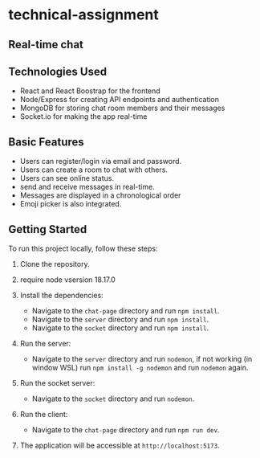 # technical-assignment
## Real-time chat

## Technologies Used
- React and React Boostrap for the frontend
- Node/Express for creating API endpoints and authentication
- MongoDB for storing chat room members and their messages
- Socket.io for making the app real-time

## Basic Features
- Users can register/login via email and password.
- Users can create a room to chat with others.
- Users can see online status.
- send and receive messages in real-time.
- Messages are displayed in a chronological order
- Emoji picker is also integrated.


## Getting Started

To run this project locally, follow these steps:
1. Clone the repository.
2. require node vsersion 18.17.0
3. Install the dependencies:
   - Navigate to the `chat-page` directory and run `npm install`.
   - Navigate to the `server` directory and run `npm install`.
   - Navigate to the `socket` directory and run `npm install`.

4. Run the server:
    - Navigate to the `server` directory and run `nodemon`, if not working (in window WSL) run `npm install -g nodemon` and run `nodemon` again.
5. Run the socket server:
    - Navigate to the `socket` directory and run `nodemon`.
7. Run the client:
    - Navigate to the `chat-page` directory and run `npm run dev`.
8. The application will be accessible at `http://localhost:5173`.
